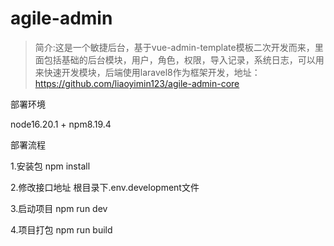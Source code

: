 # agile-admin

> 简介:这是一个敏捷后台，基于vue-admin-template模板二次开发而来，里面包括基础的后台模块，用户，角色，权限，导入记录，系统日志，可以用来快速开发模块，后端使用laravel8作为框架开发，地址：https://github.com/liaoyimin123/agile-admin-core

部署环境

node16.20.1 + npm8.19.4

部署流程

1.安装包
npm install

2.修改接口地址
根目录下.env.development文件

3.启动项目
npm run dev

4.项目打包
npm run build
